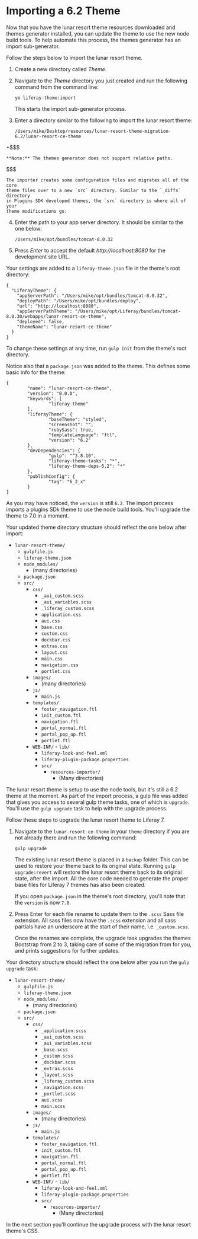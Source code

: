 # Importing a 6.2 Theme

Now that you have the lunar resort theme resources downloaded and themes 
generator installed, you can update the theme to use the new node build tools. 
To help automate this process, the themes generator has an import sub-generator. 

Follow the steps below to import the lunar resort theme.

1.  Create a new directory called *Theme*.

2.  Navigate to the *Theme* directory you just created and run the following 
    command from the command line:

        yo liferay-theme:import
        
    This starts the import sub-generator process.

3.  Enter a directory similar to the following to import the lunar resort theme:

        /Users/mike/Desktop/resources/lunar-resort-theme-migration-6.2/lunar-resort-ce-theme

+$$$

    **Note:** The themes generator does not support relative paths.
$$$

    The importer creates some configuration files and migrates all of the core
    theme files over to a new `src` directory. Similar to the `_diffs` directory 
    in Plugins SDK developed themes, the `src` directory is where all of your
    theme modifications go.
        
4.  Enter the path to your app server directory. It should be similar to the one 
    below:

        /Users/mike/opt/bundles/tomcat-8.0.32
        
5.  Press *Enter* to accept the default *http://localhost:8080* for the
    development site URL.
    
Your settings are added to a `liferay-theme.json` file in the theme's root
directory:

    {
      "LiferayTheme": {
        "appServerPath": "/Users/mike/opt/bundles/tomcat-8.0.32",
        "deployPath": "/Users/mike/opt/bundles/deploy",
        "url": "http://localhost:8080",
        "appServerPathTheme": "/Users/mike/opt/Liferay/bundles/tomcat-8.0.30/webapps/lunar-resort-ce-theme",
        "deployed": false,
        "themeName": "lunar-resort-ce-theme"
      }
    }
    
To change these settings at any time, run `gulp init` from the theme's root 
directory.

Notice also that a `package.json` was added to the theme. This defines some
basic info for the theme:

    {
            "name": "lunar-resort-ce-theme",
            "version": "0.0.0",
            "keywords": [
                    "liferay-theme"
            ],
            "liferayTheme": {
                    "baseTheme": "styled",
                    "screenshot": "",
                    "rubySass": true,
                    "templateLanguage": "ftl",
                    "version": "6.2"
            },
            "devDependencies": {
                    "gulp": "^3.8.10",
                    "liferay-theme-tasks": "*",
                    "liferay-theme-deps-6.2": "*"
            },
            "publishConfig": {
                    "tag": "6_2_x"
            }
    }
    
As you may have noticed, the `version` is still `6.2`. The import process 
imports a plugins SDk theme to use the node build tools. You'll upgrade the
theme to 7.0 in a moment.
    
Your updated theme directory structure should reflect the one below after
import:

- `lunar-resort-theme/`
    - `gulpfile.js`
    - `liferay-theme.json`
    - `node_modules/`
        - (many directories)
    - `package.json`
    - `src/`
        - `css/`
            - `_aui_custom.scss`
            - `_aui_variables.scss`
            - `_liferay_custom.scss`
            - `application.css`
            - `aui.css`
            - `base.css`
            - `custom.css`
            - `dockbar.css`
            - `extras.css`
            - `layout.css`
            - `main.css`
            - `navigation.css`
            - `portlet.css`
        - `images/`
            -   (many directories)
        - `js/`
            - `main.js`
        - `templates/`
            - `footer_navigation.ftl`
            - `init_custom.ftl`
            - `navigation.ftl`
            - `portal_normal.ftl`
            - `portal_pop_up.ftl`
            - `portlet.ftl`
        - `WEB-INF/`
                - `lib/`
            - `liferay-look-and-feel.xml`
            - `liferay-plugin-package.properties`
            - `src/`
                - `resources-importer/`
                    - (Many directories)

The lunar resort theme is setup to use the node tools, but it's still a 6.2
theme at the moment. As part of the import process, a gulp file was added that
gives you access to several gulp theme tasks, one of which is `upgrade.` You'll
use the `gulp upgrade` task to help with the upgrade process.

Follow these steps to upgrade the lunar resort theme to Liferay 7.

1.  Navigate to the `lunar-resort-ce-theme` in your `theme` directory if you are
    not already there and run the following command:

        gulp upgrade

    The existing lunar resort theme is placed in a `backup` folder. This can be
    used to restore your theme back to its original state. Running 
    `gulp upgrade:revert` will restore the lunar resort theme back to its 
    original state, after the import. All the core code needed to generate the 
    proper base files for Liferay 7 themes has also been created.
    
    If you open `package.json` in the theme's root directory, you'll note that
    the `version` is now `7.0`.

2.  Press Enter for each file rename to update them to the `.scss` Sass file 
    extension. All sass files now have the `.scss` extension and all sass 
    partials have an underscore at the start of their name, i.e. `_custom.scss`.
    
    Once the renames are complete, the upgrade task upgrades the themes
    Bootstrap from 2 to 3, taking care of some of the migration from
    for you, and prints suggestions for further updates.
    
Your directory structure should reflect the one below after you run the 
`gulp upgrade` task:

- `lunar-resort-theme/`
    - `gulpfile.js`
    - `liferay-theme.json`
    - `node_modules/`
        - (many directories)
    - `package.json`
    - `src/`
        - `css/`
            - `_application.scss`
            - `_aui_custom.scss`
            - `_aui_variables.scss`
            - `_base.scss`
            - `_custom.scss`
            - `_dockbar.scss`
            - `_extras.scss`
            - `_layout.scss`
            - `_liferay_custom.scss`
            - `_navigation.scss`
            - `_portlet.scss`
            - `aui.scss`
            - `main.scss`
        - `images/`
            -   (many directories)
        - `js/`
            - `main.js`
        - `templates/`
            - `footer_navigation.ftl`
            - `init_custom.ftl`
            - `navigation.ftl`
            - `portal_normal.ftl`
            - `portal_pop_up.ftl`
            - `portlet.ftl`
        - `WEB-INF/`
                - `lib/`
            - `liferay-look-and-feel.xml`
            - `liferay-plugin-package.properties`
            - `src/`
                - `resources-importer/`
                    - (Many directories)

In the next section you'll continue the upgrade process with the lunar resort
theme's CSS.

